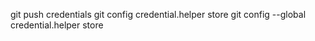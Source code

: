 git push credentials
git config credential.helper store
git config --global credential.helper store

